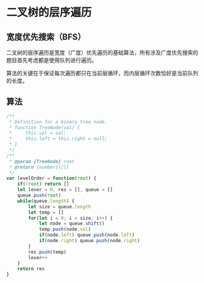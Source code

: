 # 二叉树的层序遍历

## 宽度优先搜索（BFS）

二叉树的层序遍历是宽度（广度）优先遍历的基础算法，所有涉及广度优先搜索的题目首先考虑都是使用队列进行遍历。

算法的关键在于保证每次遍历都只在当前层循环，而内层循环次数恰好是当前队列的长度。

## 算法

```js
/**
 * Definition for a binary tree node.
 * function TreeNode(val) {
 *     this.val = val;
 *     this.left = this.right = null;
 * }
 */
/**
 * @param {TreeNode} root
 * @return {number[][]}
 */
var levelOrder = function(root) {
    if(!root) return []
    let lever = 0, res = [], queue = []
    queue.push(root)
    while(queue.length) {
        let size = queue.length
        let temp = []
        for(let i = 0; i < size; i++) {
            let node = queue.shift()
            temp.push(node.val)
            if(node.left) queue.push(node.left)
            if(node.right) queue.push(node.right)
        }
        res.push(temp)
        lever++
    }
    return res
}
```
